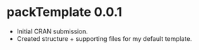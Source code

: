 # packTemplate 0.0.1

* Initial CRAN submission.
* Created structure + supporting files for my default template.